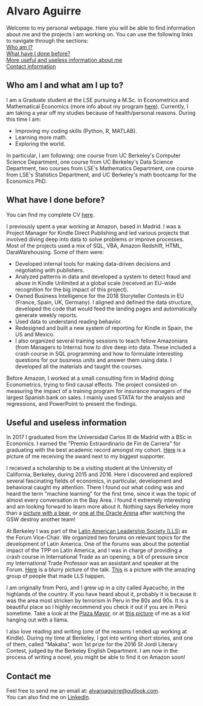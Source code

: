# Alvaro Aguirre

Welcome to my personal webpage. Here you will be able to find information about me and the projects I am working on.
You can use the following links to navigate through the sections:  
[Who am I?](#who-am-i-and-what-am-i-up-to?) <br/>
[What have I done before?](#what-have-i-done-before?) <br/>
[More useful and useless information about me](#useful-and-useless-information) <br/>
[Contact information](#contact-me)


## Who am I and what am I up to?

I am a Graduate student at the LSE pursuing a M.Sc. in Econometrics and Mathematical Economics (more info about my program [here](http://www.lse.ac.uk/study-at-lse/Graduate/Degree-programmes-2019/MSc-Econometrics-and-Mathematical-Economics)). Currently, I am taking a year off my studies because of health/personal reasons. During this time I am:

* Improving my coding skills (Python, R, MATLAB).
* Learning more math.
* Exploring the world.

In particular, I am following: one course from UC Berkeley's Computer Science Department, one course from UC Berkeley's Data Science Department, two courses from LSE's Mathematics Department, one course from LSE's Statistics Department, and UC Berkeley's math bootcamp for the Economics PhD. 

## What have I done before?

You can find my complete CV [here](https://www.dropbox.com/s/9xs8m1rikbwz24m/CV_sep18.pdf?dl=0). 

I previously spent a year working at Amazon, based in Madrid. I was a Project Manager for Kindle Direct Publishing and led various projects that involved diving deep into data to solve problems or improve processes. Most of the projects used a mix of SQL, VBA, Amazon Redshift, HTML, DaraWarehousing. Some of them were:
* Developed internal tools for making data-driven decisions and negotiating with publishers.
* Analyzed patterns in data and developed a system to detect fraud and abuse in Kindle Unlimited at a global scale (received an EU-wide recognition for the big impact of this project).
* Owned Business Intelligence for the 2018 Storyteller Contests in EU (France, Spain, UK, Germany). I aligned and defined the data structure, developed the code that would feed the landing pages and automatically generate weekly reports.
* Used data to understand reading behavior.
* Redesigned and built a new system of reporting for Kindle in Spain, the US and Mexico.
* I also organized several training sessions to teach fellow Amazonians (from Managers to Interns) how to dive deep into data. These included a crash course in SQL programming and how to formulate interesting questions for our business units and answer them using data. I developed all the materials and taught the courses.

Before Amazon, I worked at a small consulting firm in Madrid doing Econometrics, trying to find causal effects. The project consisted on measuring the impact of a training program for insurance managers of the largest Spanish bank on sales. I mainly used STATA for the analysis and regressions, and PowerPoint to present the findings.


## Useful and useless information

In 2017 I graduated from the Universidad Carlos III de Madrid with a BSc in Economics. I earned the "Premio Extraordinario de Fin de Carrera" for graduating with the best academic record amongst my cohort. [Here](https://www.dropbox.com/s/mguz894hexzxpkp/Premio-madre.jpg?dl=0) is a picture of me receiving the award next to my biggest supporter.

I received a scholarship to be a visiting student at the University of California, Berkeley, during 2015 and 2016. Here I discovered and explored several fascinating fields of economics, in particular, development and behavioral caught my attention. There I found out what coding was and heard the term "machine learning" for the first time, since it was the topic of almost every conversation in the Bay Area. I found it extremely interesting and am looking forward to learn more about it. 
Nothing says Berkeley more than a [picture with a bear](https://www.dropbox.com/s/s3ybj9ffmw2c8sb/Photo%2018-04-2016%2C%2008%2039%2025.jpg?dl=0), or [one at the Oracle Arena](https://www.dropbox.com/s/0od0d4nofx8gpvg/Photo%2003-11-2015%2C%2005%2056%2028.jpg?dl=0) after watching the GSW destroy another team!

At Berkeley I was part of the [Latin American Leadership Society (LLS)](https://www.llsberkeley.org/) as the Forum Vice-Chair. We organized two forums on relevant topics for the development of Latin America. One of the forums was about the potential impact of the TPP on Latin America, and I was in charge of providing a crash course in International Trade as an opening, a bit of pressure since my International Trade Professor was an assistant and speaker at the Forum. [Here](https://www.dropbox.com/s/g4ghid4xq3yrsoy/lecture%20international%20trade.png?dl=0) is a blurry picture of the talk. [This](https://www.dropbox.com/s/5wdqsylqiz0zjbq/Photo%2019-10-2015%2C%2004%2022%2005.jpg?dl=0) is a picture with the amazing group of people that made LLS happen.

I am originally from Perú, and I grew up in a city called Ayacucho, in the highlands of the country. If you have heard about it, probably it is because it was the area most stricken by terrorism in Peru in the 80s and 90s. It is a beautiful place so I highly recommend you check it out if you are in Perú sometime. Take a look at the [Plaza Mayor](https://img.elcomercio.pe/files/article_content_ec_fotos/uploads/2018/03/30/5abef95f528f5.jpeg), or at [this picture](https://www.dropbox.com/s/1wmu5a48879q9d5/Photo%2016-05-2017%2C%2000%2032%2054.jpg?dl=0) of me as a kid hanging out with a llama.

I also love reading and writing (one of the reasons I ended up working at Kindle). During my time at Berkeley, I got into writing short stories, and one of them, called "Makaha", won 1st prize for the 2016 St Jordi Literary Contest, judged by the Berkeley English Department. I am now in the process of writing a novel, you might be able to find it on Amazon soon!

## Contact me

Feel free to send me an email at: <alvaroaguirre@outlook.com>.  
You can also find me on [LinkedIn](https://www.linkedin.com/in/alvaro-aguirre/).
